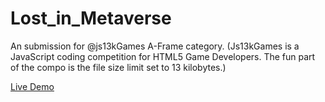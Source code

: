 # Lost_in_Metaverse
An submission for @js13kGames A-Frame category. (Js13kGames is a JavaScript coding competition for HTML5 Game Developers. The fun part of the compo is the file size limit set to 13 kilobytes.) 

<a href="https://rawgit.com/karanganesan/Lost_in_Metaverse/master/index.html" target="_blank">Live Demo</a>
